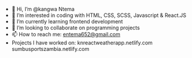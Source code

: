 - 👋 Hi, I’m @kangwa Ntema
- 👀 I’m interested in coding with HTML, CSS, SCSS, Javascript & React.JS
- 🌱 I’m currently learning frontend development
- 💞️ I’m looking to collaborate on programming projects
- 📫 How to reach me: entema652@gmail.com
- Projects I have worked on:
  knreactweatherapp.netlify.com
  sumbusportszambia.netlify.com
<!---
LogiPV/LogiPV is a ✨ special ✨ repository because its `README.md` (this file) appears on your GitHub profile.
You can click the Preview link to take a look at your changes.
--->

